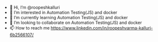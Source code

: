 - 👋 Hi, I’m @roopeshkalluri
- 👀 I’m interested in Automation Testing(JS) and docker
- 🌱 I’m currently learning Automation Testing(JS) and docker
- 💞️ I’m looking to collaborate on Automation Testing(JS) and docker
- 📫 How to reach me https://www.linkedin.com/in/roopeshvarma-kalluri-6b2566107/

<!---
roopeshkalluri/roopeshkalluri is a ✨ special ✨ repository because its `README.md` (this file) appears on your GitHub profile.
You can click the Preview link to take a look at your changes.
--->

